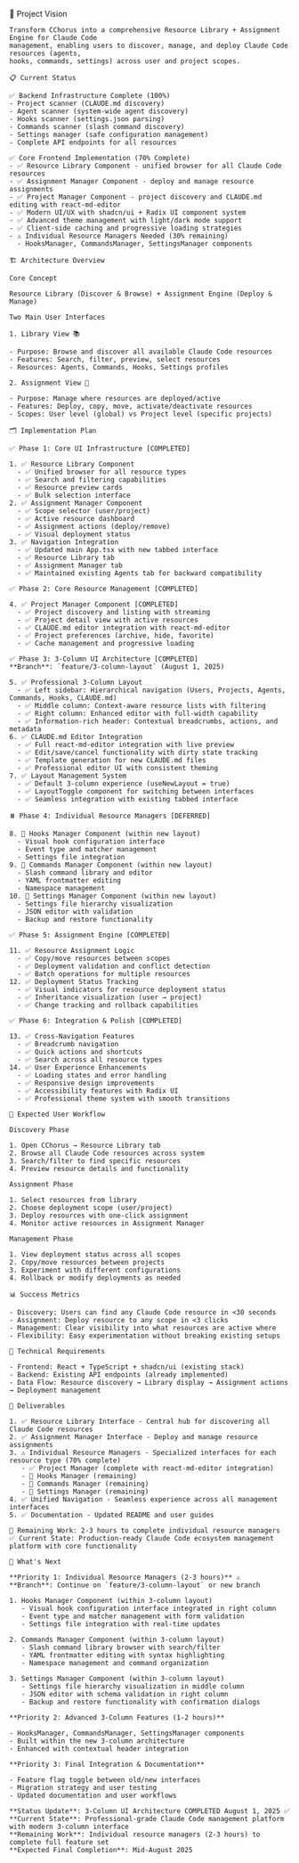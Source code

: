 🎯 Project Vision

    Transform CChorus into a comprehensive Resource Library + Assignment Engine for Claude Code 
    management, enabling users to discover, manage, and deploy Claude Code resources (agents, 
    hooks, commands, settings) across user and project scopes.

    📋 Current Status

    ✅ Backend Infrastructure Complete (100%)
    - Project scanner (CLAUDE.md discovery)
    - Agent scanner (system-wide agent discovery) 
    - Hooks scanner (settings.json parsing)
    - Commands scanner (slash command discovery)
    - Settings manager (safe configuration management)
    - Complete API endpoints for all resources

    ✅ Core Frontend Implementation (70% Complete)
    - ✅ Resource Library Component - unified browser for all Claude Code resources
    - ✅ Assignment Manager Component - deploy and manage resource assignments
    - ✅ Project Manager Component - project discovery and CLAUDE.md editing with react-md-editor
    - ✅ Modern UI/UX with shadcn/ui + Radix UI component system
    - ✅ Advanced theme management with light/dark mode support
    - ✅ Client-side caching and progressive loading strategies
    - ⚠️ Individual Resource Managers Needed (30% remaining)
      - HooksManager, CommandsManager, SettingsManager components

    🏗️ Architecture Overview

    Core Concept

    Resource Library (Discover & Browse) + Assignment Engine (Deploy & Manage)

    Two Main User Interfaces

    1. Library View 📚

    - Purpose: Browse and discover all available Claude Code resources
    - Features: Search, filter, preview, select resources
    - Resources: Agents, Commands, Hooks, Settings profiles

    2. Assignment View 🎯

    - Purpose: Manage where resources are deployed/active
    - Features: Deploy, copy, move, activate/deactivate resources
    - Scopes: User level (global) vs Project level (specific projects)

    🗂️ Implementation Plan

    ✅ Phase 1: Core UI Infrastructure [COMPLETED]

    1. ✅ Resource Library Component
      - ✅ Unified browser for all resource types
      - ✅ Search and filtering capabilities
      - ✅ Resource preview cards
      - ✅ Bulk selection interface
    2. ✅ Assignment Manager Component
      - ✅ Scope selector (user/project)
      - ✅ Active resource dashboard
      - ✅ Assignment actions (deploy/remove)
      - ✅ Visual deployment status
    3. ✅ Navigation Integration
      - ✅ Updated main App.tsx with new tabbed interface
      - ✅ Resource Library tab
      - ✅ Assignment Manager tab
      - ✅ Maintained existing Agents tab for backward compatibility

    ✅ Phase 2: Core Resource Management [COMPLETED]

    4. ✅ Project Manager Component [COMPLETED]
      - ✅ Project discovery and listing with streaming
      - ✅ Project detail view with active resources  
      - ✅ CLAUDE.md editor integration with react-md-editor
      - ✅ Project preferences (archive, hide, favorite)
      - ✅ Cache management and progressive loading

    ✅ Phase 3: 3-Column UI Architecture [COMPLETED]
    **Branch**: `feature/3-column-layout` (August 1, 2025)

    5. ✅ Professional 3-Column Layout
      - ✅ Left sidebar: Hierarchical navigation (Users, Projects, Agents, Commands, Hooks, CLAUDE.md)
      - ✅ Middle column: Context-aware resource lists with filtering
      - ✅ Right column: Enhanced editor with full-width capability
      - ✅ Information-rich header: Contextual breadcrumbs, actions, and metadata
    6. ✅ CLAUDE.md Editor Integration
      - ✅ Full react-md-editor integration with live preview
      - ✅ Edit/save/cancel functionality with dirty state tracking
      - ✅ Template generation for new CLAUDE.md files
      - ✅ Professional editor UI with consistent theming
    7. ✅ Layout Management System
      - ✅ Default 3-column experience (useNewLayout = true)
      - ✅ LayoutToggle component for switching between interfaces
      - ✅ Seamless integration with existing tabbed interface

    ⏸️ Phase 4: Individual Resource Managers [DEFERRED]

    8. 🔄 Hooks Manager Component (within new layout)
      - Visual hook configuration interface
      - Event type and matcher management
      - Settings file integration
    9. 🔄 Commands Manager Component (within new layout)
      - Slash command library and editor
      - YAML frontmatter editing
      - Namespace management
    10. 🔄 Settings Manager Component (within new layout)
      - Settings file hierarchy visualization
      - JSON editor with validation
      - Backup and restore functionality

    ✅ Phase 5: Assignment Engine [COMPLETED]

    11. ✅ Resource Assignment Logic
      - ✅ Copy/move resources between scopes
      - ✅ Deployment validation and conflict detection
      - ✅ Batch operations for multiple resources
    12. ✅ Deployment Status Tracking
      - ✅ Visual indicators for resource deployment status
      - ✅ Inheritance visualization (user → project)
      - ✅ Change tracking and rollback capabilities

    ✅ Phase 6: Integration & Polish [COMPLETED]

    13. ✅ Cross-Navigation Features
      - ✅ Breadcrumb navigation
      - ✅ Quick actions and shortcuts
      - ✅ Search across all resource types
    14. ✅ User Experience Enhancements
      - ✅ Loading states and error handling
      - ✅ Responsive design improvements
      - ✅ Accessibility features with Radix UI
      - ✅ Professional theme system with smooth transitions

    🚀 Expected User Workflow

    Discovery Phase

    1. Open CChorus → Resource Library tab
    2. Browse all Claude Code resources across system
    3. Search/filter to find specific resources
    4. Preview resource details and functionality

    Assignment Phase

    1. Select resources from library
    2. Choose deployment scope (user/project)  
    3. Deploy resources with one-click assignment
    4. Monitor active resources in Assignment Manager

    Management Phase

    1. View deployment status across all scopes
    2. Copy/move resources between projects
    3. Experiment with different configurations
    4. Rollback or modify deployments as needed

    📊 Success Metrics

    - Discovery: Users can find any Claude Code resource in <30 seconds
    - Assignment: Deploy resource to any scope in <3 clicks
    - Management: Clear visibility into what resources are active where
    - Flexibility: Easy experimentation without breaking existing setups

    🔧 Technical Requirements

    - Frontend: React + TypeScript + shadcn/ui (existing stack)
    - Backend: Existing API endpoints (already implemented)
    - Data Flow: Resource discovery → Library display → Assignment actions → Deployment management

    📝 Deliverables

    1. ✅ Resource Library Interface - Central hub for discovering all Claude Code resources
    2. ✅ Assignment Manager Interface - Deploy and manage resource assignments
    3. ⚠️ Individual Resource Managers - Specialized interfaces for each resource type (70% complete)
       - ✅ Project Manager (complete with react-md-editor integration)
       - 🚧 Hooks Manager (remaining)
       - 🚧 Commands Manager (remaining)
       - 🚧 Settings Manager (remaining)
    4. ✅ Unified Navigation - Seamless experience across all management interfaces
    5. ✅ Documentation - Updated README and user guides

    🎯 Remaining Work: 2-3 hours to complete individual resource managers
    ✅ Current State: Production-ready Claude Code ecosystem management platform with core functionality

    🚀 What's Next

    **Priority 1: Individual Resource Managers (2-3 hours)** ⚠️
    **Branch**: Continue on `feature/3-column-layout` or new branch
    
    1. Hooks Manager Component (within 3-column layout)
       - Visual hook configuration interface integrated in right column
       - Event type and matcher management with form validation
       - Settings file integration with real-time updates
    
    2. Commands Manager Component (within 3-column layout)
       - Slash command library browser with search/filter
       - YAML frontmatter editing with syntax highlighting
       - Namespace management and command organization
    
    3. Settings Manager Component (within 3-column layout)
       - Settings file hierarchy visualization in middle column
       - JSON editor with schema validation in right column
       - Backup and restore functionality with confirmation dialogs

    **Priority 2: Advanced 3-Column Features (1-2 hours)**
    
    - HooksManager, CommandsManager, SettingsManager components
    - Built within the new 3-column architecture
    - Enhanced with contextual header integration

    **Priority 3: Final Integration & Documentation**
    
    - Feature flag toggle between old/new interfaces
    - Migration strategy and user testing
    - Updated documentation and user workflows

    **Status Update**: 3-Column UI Architecture COMPLETED August 1, 2025 ✅
    **Current State**: Professional-grade Claude Code management platform with modern 3-column interface
    **Remaining Work**: Individual resource managers (2-3 hours) to complete full feature set
    **Expected Final Completion**: Mid-August 2025